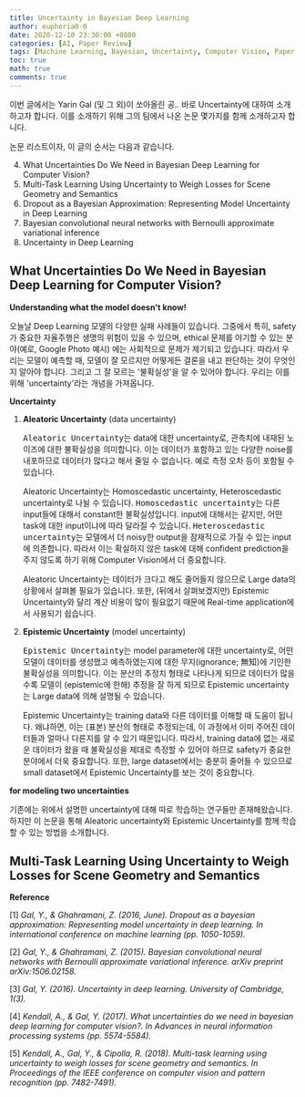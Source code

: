 ```yaml
---
title: Uncertainty in Bayesian Deep Learning
author: euphoria0-0
date: 2020-12-10 23:30:00 +0800
categories: [AI, Paper Review]
tags: [Machine Learning, Bayesian, Uncertainty, Computer Vision, Paper Review]
toc: true
math: true
comments: true
---
```




이번 글에서는 Yarin Gal (및 그 외)이 쏘아올린 공.. 바로 Uncertainty에 대하여 소개하고자 합니다. 이를 소개하기 위해 그의 팀에서 나온 논문 몇가지를 함께 소개하고자 합니다.

논문 리스트이자, 이 글의 순서는 다음과 같습니다.

4. What Uncertainties Do We Need in Bayesian Deep Learning for Computer Vision?
5. Multi-Task Learning Using Uncertainty to Weigh Losses for Scene Geometry and Semantics
3. Dropout as a Bayesian Approximation: Representing Model Uncertainty in Deep Learning
4. Bayesian convolutional neural networks with Bernoulli approximate variational inference
5. Uncertainty in Deep Learning





## What Uncertainties Do We Need in Bayesian Deep Learning for Computer Vision?

**Understanding what the model doesn't know!**

오늘날 Deep Learning 모델의 다양한 실패 사례들이 있습니다. 그중에서 특히, safety가 중요한 자율주행은 생명의 위험이 있을 수 있으며, ethical 문제를 야기할 수 있는 분야(예로, Google Photo 예시) 에는 사회적으로 문제가 제기되고 있습니다. 따라서 우리는 모델이 예측할 때, 모델이 잘 모르지만 어떻게든 결론을 내고 판단하는 것이 무엇인지 알아야 합니다. 그리고 그 잘 모르는 '불확실성'을 알 수 있어야 합니다. 우리는 이를 위해 'uncertainty'라는 개념을 가져옵니다.

**Uncertainty**

1. **Aleatoric Uncertainty** (data uncertainty)

   <kbd>Aleatoric Uncertainty</kbd>는 data에 대한 uncertainty로, 관측치에 내재된 노이즈에 대한 불확실성을 의미합니다. 이는 데이터가 포함하고 있는 다양한 noise를 내포하므로 데이터가 많다고 해서 줄일 수 없습니다. 예로 측정 오차 등이 포함될 수 있습니다.

   Aleatoric Uncertainty는 Homoscedastic uncertainty, Heteroscedastic uncertainty로 나뉠 수 있습니다. <kbd>Homoscedastic uncertainty</kbd>는 다른 input들에 대해서 constant한 불확실성입니다. input에 대해서는 같지만, 어떤 task에 대한 input이냐에 따라 달라질 수 있습니다. <kbd>Heteroscedastic uncertainty</kbd>는 모델에서 더 noisy한 output을 잠재적으로 가질 수 있는 input에 의존합니다. 따라서 이는 확실하지 않은 task에 대해 confident prediction을 주지 않도록 하기 위해 Computer Vision에서 더 중요합니다.

   Aleatoric Uncertainty는 데이터가 크다고 해도 줄어들지 않으므로 Large data의 상황에서 살펴볼 필요가 있습니다. 또한, (뒤에서 살펴보겠지만) Epistemic Uncertainty와 달리 계산 비용이 많이 필요없기 때문에 Real-time application에서 사용되기 쉽습니다.

2. **Epistemic Uncertainty** (model uncertainty)

   <kbd>Epistemic Uncertainty</kbd>는 model parameter에 대한 uncertainty로, 어떤 모델이 데이터를 생성했고 예측하였는지에 대한 무지(ignorance; 無知)에 기인한 불확실성을 의미합니다. 이는 분산의 추정치 형태로 나타나게 되므로 데이터가 많을수록 모델이 (epistemic에 한해) 추정을 잘 하게 되므로 Epistemic uncertainty는 Large data에 의해 설명될 수 있습니다.

   Epistemic Uncertainty는 training data와 다른 데이터를 이해할 때 도움이 됩니다. 왜냐하면, 이는 (표본) 분산의 형태로 추정되는데, 이 과정에서 이미 주어진 데이터들과 얼마나 다른지를 알 수 있기 때문입니다. 따라서, training data에 없는 새로운 데이터가 왔을 때 불확실성을 제대로 측정할 수 있어야 하므로 safety가 중요한 분야에서 더욱 중요합니다. 또한, large dataset에서는 충분히 줄어들 수 있으므로 small dataset에서 Epistemic Uncertainty를 보는 것이 중요합니다.

**for modeling two uncertainties**

기존에는 위에서 설명한 uncertainty에 대해 따로 학습하는 연구들만 존재해왔습니다. 하지만 이 논문을 통해 Aleatoric uncertainty와 Epistemic Uncertainty를 함께 학습할 수 있는 방법을 소개합니다.

 

























## Multi-Task Learning Using Uncertainty to Weigh Losses for Scene Geometry and Semantics















**Reference**

[1] *Gal, Y., & Ghahramani, Z. (2016, June). Dropout as a bayesian approximation: Representing model uncertainty in deep learning. In international conference on machine learning (pp. 1050-1059).*

[2] *Gal, Y., & Ghahramani, Z. (2015). Bayesian convolutional neural networks with Bernoulli approximate variational inference. arXiv preprint arXiv:1506.02158.*

[3] *Gal, Y. (2016). Uncertainty in deep learning. University of Cambridge, 1(3).*

[4] *Kendall, A., & Gal, Y. (2017). What uncertainties do we need in bayesian deep learning for computer vision?. In Advances in neural information processing systems (pp. 5574-5584).*

[5] *Kendall, A., Gal, Y., & Cipolla, R. (2018). Multi-task learning using uncertainty to weigh losses for scene geometry and semantics. In Proceedings of the IEEE conference on computer vision and pattern recognition (pp. 7482-7491).*



